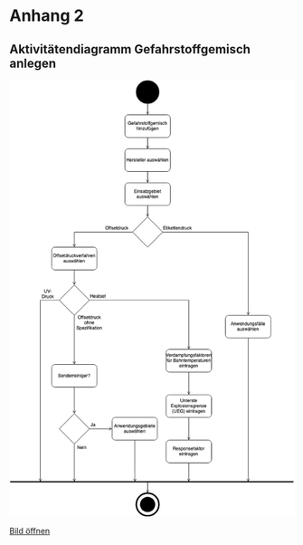 # Anhang 2

## Aktivitätendiagramm Gefahrstoffgemisch anlegen

![Gefahrstoffgemisch anlegen](images/aktivitaetendiagramm.png "Aktivitätendiagramm Gemisch anlegen")

[Bild öffnen](https://doku.educorvi.de/wissensartikel/abbildungen-emissionsarme-produkte/aktivitatendiagramm.png/image_view_fullscreen)
